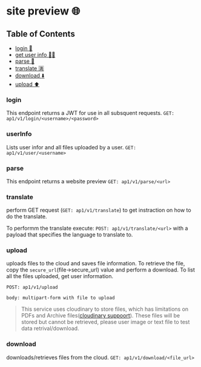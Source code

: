 # site preview :globe_with_meridians:

## Table of Contents

- [login :closed_lock_with_key:](#login)
- [get user info :man_technologist:](#userInfo)
- [parse :eyes:](#parse)
- [translate :u6e80:](#translate)
- [download :arrow_down:](#download)
- [upload :arrow_up:](#upload)

### login
This endpoint returns a JWT for use in all subsquent requests.
```GET: ap1/v1/login/<username>/<password>```

### userInfo
Lists user infor and all files uploaded by a user.
```GET: ap1/v1/user/<username>```

### parse
This endpoint returns a website preview
```GET: ap1/v1/parse/<url>```

### translate
perform GET request (`GET: ap1/v1/translate`) to get instraction on how to do the translate.

To performm the translate execute:
```POST: ap1/v1/translate/<url>``` 
with a payload that specifies the language to translate to.

### upload
uploads files to the cloud and saves file information. To retrieve the file, copy the `secure_url`(file->secure_url) value and perform a download. To list all the files uploaded, get user information.
```
POST: ap1/v1/upload

body: multipart-form with file to upload
```

> This service uses cloudinary to store files, which has limitations on PDFs and Archive files([cloudinary suppoort](https://support.cloudinary.com/hc/en-us/community/posts/360008128779-404-error-when-viewing-pdf-file)). These files will be stored but cannot be retrieved, please user image or text file to test data retrival/download. 

### download
downloads/retrieves files from the cloud.
```GET: ap1/v1/download/<file_url>```
